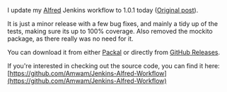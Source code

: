 I update my [Alfred] Jenkins workflow to 1.0.1 today ([Original post](http://amwam.me/blog/alfred-jenkins-workflow)).

It is just a minor release with a few bug fixes, and mainly a tidy up of the tests, making sure its up to 100% coverage. 
Also removed the mockito package, as there really was no need for it.



You can download it from either [Packal] or directly from [GitHub Releases].

If you're interested in checking out the source code, you can find it here: [https://github.com/Amwam/Jenkins-Alfred-Workflow](https://github.com/Amwam/Jenkins-Alfred-Workflow)


[filtered]: /static/images/alfred-jenkins/filtered-jobs.png "Filtered jobs"
[alljobs]: /static/images/alfred-jenkins/all-jobs.png "All jobs"
[GitHub Releases]: https://github.com/Amwam/Jenkins-Alfred-Workflow/releases
[Packal]: http://www.packal.org/workflow/jenkins
[Alfred]: http://www.alfredapp.com/
